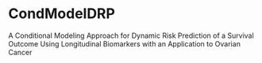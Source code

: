 # CondModelDRP
 A Conditional Modeling Approach for Dynamic Risk Prediction of a Survival Outcome Using Longitudinal Biomarkers with an Application to Ovarian Cancer
